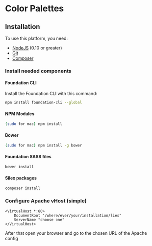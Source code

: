 # Color Palettes

## Installation

To use this platform, you need:

- [NodeJS](https://nodejs.org/en/) (0.10 or greater)
- [Git](https://git-scm.com/)
- [Composer](https://getcomposer.org)

### Install needed components

#### Foundation CLI

Install the Foundation CLI with this command:

```bash
npm install foundation-cli --global
```

#### NPM Modules

```bash
(sudo for mac) npm install
```

#### Bower
```bash
(sudo for mac) npm install -g bower
```

#### Foundation SASS files

```bash
bower install
```

#### Silex packages

```bash
composer install
```

### Configure Apache vHost (simple)

```
<VirtualHost *:80>  
	DocumentRoot "/where/ever/your/installation/lies"  
	ServerName "choose one"  
</VirtualHost>
```

After that open your browser and go to the chosen URL of the Apache config